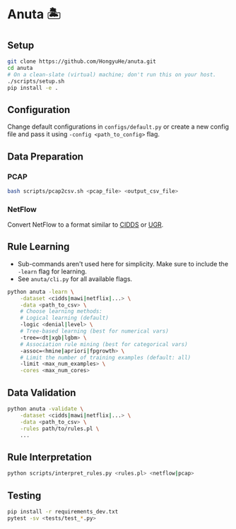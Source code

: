 # Anuta 🏝️

## Setup
```bash
git clone https://github.com/HongyuHe/anuta.git
cd anuta
# On a clean-slate (virtual) machine; don't run this on your host.
./scripts/setup.sh
pip install -e .
```

## Configuration
Change default configurations in `configs/default.py` or create a new config file and pass it using `-config <path_to_config>` flag.


## Data Preparation

### PCAP
```bash
bash scripts/pcap2csv.sh <pcap_file> <output_csv_file>
```

### NetFlow
Convert NetFlow to a format similar to [CIDDS](https://www.hs-coburg.de/forschen/cidds-coburg-intrusion-detection-data-sets/) or [UGR](https://nesg.ugr.es/nesg-ugr16/).


## Rule Learning
* Sub-commands aren't used here for simplicity. Make sure to include the `-learn` flag for learning.
* See `anuta/cli.py` for all available flags.
```bash
python anuta -learn \
    -dataset <cidds|mawi|netflix|...> \
    -data <path_to_csv> \
    # Choose learning methods:
    # Logical learning (default)
    -logic <denial|level> \
    # Tree-based learning (best for numerical vars)
    -tree=<dt|xgb|lgbm> \
    # Association rule mining (best for categorical vars)
    -assoc=<hmine|apriori|fpgrowth> \
    # Limit the number of training examples (default: all)
    -limit <max_num_examples> \
    -cores <max_num_cores>
```

## Data Validation
```bash
python anuta -validate \
    -dataset <cidds|mawi|netflix|...> \
    -data <path_to_csv> \
    -rules path/to/rules.pl \
    ...
```

## Rule Interpretation
```bash
python scripts/interpret_rules.py <rules.pl> <netflow|pcap>
```

## Testing
```bash
pip install -r requirements_dev.txt
pytest -sv <tests/test_*.py>
```
